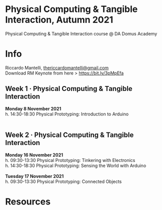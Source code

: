 # Physical Computing & Tangible Interaction, Autumn 2021
Physical Computing & Tangible Interaction course @ DA Domus Academy 

# Info
Riccardo Mantelli, thericcardomantelli@gmail.com <br/>
Download RM Keynote from here > https://bit.ly/3pMpEfa



## Week 1 · Physical Computing & Tangible Interaction<br/>
**Monday 8 November 2021**<br/>
h. 14:30-18:30 Physical Prototyping: Introduction to Arduino<br/><br/>

## Week 2 · Physical Computing & Tangible Interaction<br/>

**Monday 16 November 2021**<br/>
h. 09:30-13:30 Physical Prototyping: Tinkering with Electronics<br/>
h. 14:30-18:30 Physical Prototyping: Sensing the World with Arduino<br/><br/>
**Tuesday 17 November 2021**<br/>
h. 09:30-13:30 Physical Prototyping: Connected Objects<br/>

# Resources

